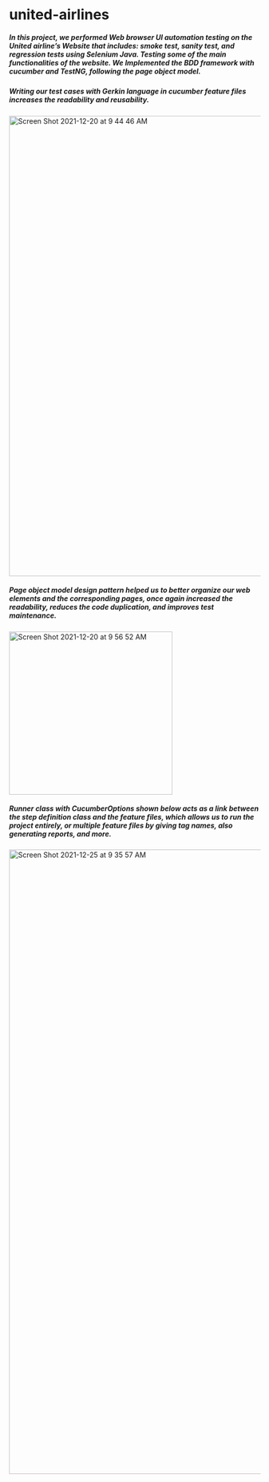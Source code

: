 # united-airlines

##### In this project, we performed Web browser UI automation testing on the United airline’s Website that includes: smoke test, sanity test, and regression tests using Selenium Java. Testing some of the main functionalities of the website. We Implemented the BDD framework with cucumber and TestNG, following the page object model.


##### Writing our test cases with Gerkin language in cucumber feature files increases the readability and reusability.


<img width="923" alt="Screen Shot 2021-12-20 at 9 44 46 AM" src="https://user-images.githubusercontent.com/91909755/146786431-3a702e7f-0be2-4018-b157-6c2550b12189.png">


##### Page object model design pattern helped us to better organize our web elements and the corresponding pages, once again increased the readability, reduces the code duplication, and improves test maintenance.

<img width="327" alt="Screen Shot 2021-12-20 at 9 56 52 AM" src="https://user-images.githubusercontent.com/91909755/146787022-07f20b6d-39bf-480e-a9cd-ee5486d7810f.png">

##### Runner class with CucumberOptions shown below acts as a link between the step definition class and the feature files, which allows us to run the project entirely, or multiple feature files by giving tag names, also generating reports, and more.

<img width="1252" alt="Screen Shot 2021-12-25 at 9 35 57 AM" src="https://user-images.githubusercontent.com/91909755/147387289-18047674-283a-4a14-b0c7-d3d00ac3d1dc.png">
